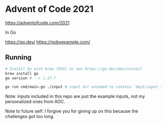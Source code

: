 # Advent of Code 2021

https://adventofcode.com/2021

In Go

https://go.dev/
https://gobyexample.com/

## Running

```sh
# Install Go with brew (OSX) or see https://go.dev/doc/install
brew install go
go version # --> 1.17.*
```

```sh
go run cmd/main.go ./input # input dir assumed to contain `day1/input.txt`, etc.
```

Note: inputs included in this repo are just the example inputs, not my personalized ones from AOC.

Note to future self: I forgive you for giving up on this because the challenges got too long.
